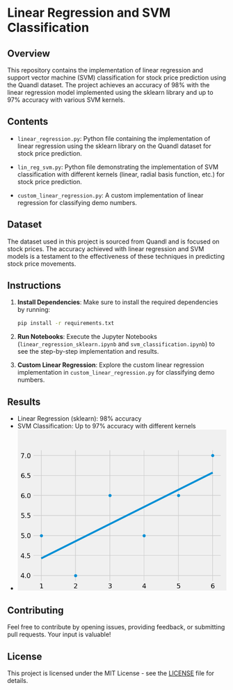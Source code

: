 # Linear Regression and SVM Classification

## Overview

This repository contains the implementation of linear regression and support vector machine (SVM) classification for stock price prediction using the Quandl dataset. The project achieves an accuracy of 98% with the linear regression model implemented using the sklearn library and up to 97% accuracy with various SVM kernels.

## Contents

- `linear_regression.py`: Python file containing the implementation of linear regression using the sklearn library on the Quandl dataset for stock price prediction.
  
- `lin_reg_svm.py`: Python file demonstrating the implementation of SVM classification with different kernels (linear, radial basis function, etc.) for stock price prediction.

- `custom_linear_regression.py`: A custom implementation of linear regression for classifying demo numbers.

## Dataset

The dataset used in this project is sourced from Quandl and is focused on stock prices. The accuracy achieved with linear regression and SVM models is a testament to the effectiveness of these techniques in predicting stock price movements.

## Instructions

1. **Install Dependencies**: Make sure to install the required dependencies by running:
    ```bash
    pip install -r requirements.txt
    ```

2. **Run Notebooks**: Execute the Jupyter Notebooks (`linear_regression_sklearn.ipynb` and `svm_classification.ipynb`) to see the step-by-step implementation and results.

3. **Custom Linear Regression**: Explore the custom linear regression implementation in `custom_linear_regression.py` for classifying demo numbers.

## Results

- Linear Regression (sklearn): 98% accuracy
- SVM Classification: Up to 97% accuracy with different kernels
- ![Results](res.png)

## Contributing

Feel free to contribute by opening issues, providing feedback, or submitting pull requests. Your input is valuable!

## License

This project is licensed under the MIT License - see the [LICENSE](LICENSE) file for details.
